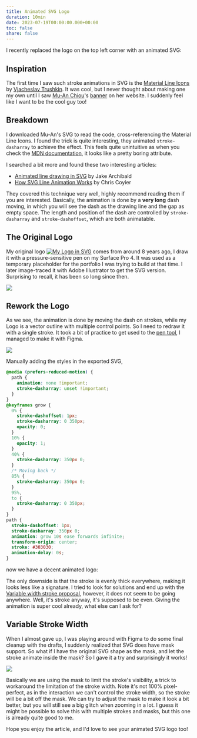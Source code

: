 ```yaml
---
title: Animated SVG Logo
duration: 10min
date: 2023-07-19T00:00:00.000+00:00
toc: false
share: false
---
```


I recently replaced the logo on the top left corner with an animated SVG:

<p flex>
  <a href="/favicon-animated.svg" target="_blank" important-border-none p4 ma>
    <Logo w-30 />
  </a>
</p>

## Inspiration

The first time I saw such stroke animations in SVG is the [Material Line Icons](https://icones.js.org/collection/line-md) by [Vjacheslav Trushkin](https://github.com/cyberalien). It was cool, but I never thought about making one my own until I saw [Mu-An Chiou](https://muan.co/)'s [banner](https://muan.co/pages/banners) on her website. I suddenly feel like I want to be the cool guy too!

## Breakdown

I downloaded Mu-An's SVG to read the code, cross-referencing the Material Line Icons. I found the trick is quite interesting, they animated `stroke-dasharray` to achieve the effect. This feels quite unintuitive as when you check the [MDN documentation](https://developer.mozilla.org/en-US/docs/Web/SVG/Attribute/stroke-dasharray), it looks like a pretty boring attribute.

I searched a bit more and found these two interesting articles:

- [Animated line drawing in SVG](https://jakearchibald.com/2013/animated-line-drawing-svg/) by Jake Archibald
- [How SVG Line Animation Works](https://css-tricks.com/svg-line-animation-works/) by Chris Coyier

They covered this technique very well, highly recommend reading them if you are interested. Basically, the animation is done by a **very long** dash moving, in which you will see the dash as the drawing line and the gap as empty space. The length and position of the dash are controlled by `stroke-dasharray` and `stroke-dashoffset`, which are both animatable.

## The Original Logo

My original logo <a href="/logo.svg" target="_blank" important-border-none inline-block><img src="/logo.svg" h-1.5em dark:filter-invert important-m0 inline-block alt="My Logo in SVG" /></a> comes from around 8 years ago, I draw it with a pressure-sensitive pen on my Surface Pro 4. It was used as a temporary placeholder for the portfolio I was trying to build at that time. I later image-traced it with Adobe Illustrator to get the SVG version. Surprising to recall, it has been so long since then.

<div rounded shadow of-hidden border="~ base op20">
<img src="/images/animated-svg-logo-vector.png" dark:invert-95 important-m0>
</div>

## Rework the Logo

As we see, the animation is done by moving the dash on strokes, while my Logo is a vector outline with multiple control points. So I need to redraw it with a single stroke. It took a bit of practice to get used to the [pen tool](https://blog.openreplay.com/using-the-pen-tool-in-figma/), I managed to make it with Figma.

<div rounded shadow of-hidden border="~ base op20">
<img src="/images/animated-svg-logo-redraw.png" dark:invert-95 important-m0>
</div>

Manually adding the styles in the exported SVG,

```css
@media (prefers-reduced-motion) {
  path {
    animation: none !important;
    stroke-dasharray: unset !important;
  }
}
@keyframes grow {
  0% {
    stroke-dashoffset: 1px;
    stroke-dasharray: 0 350px;
    opacity: 0;
  }
  10% {
    opacity: 1;
  }
  40% {
    stroke-dasharray: 350px 0;
  }
  /* Moving back */
  85% {
    stroke-dasharray: 350px 0;
  }
  95%,
  to {
    stroke-dasharray: 0 350px;
  }
}
path {
  stroke-dashoffset: 1px;
  stroke-dasharray: 350px 0;
  animation: grow 10s ease forwards infinite;
  transform-origin: center;
  stroke: #303030;
  animation-delay: 0s;
}
```

now we have a decent animated logo:

<p flex>
  <a href="/favicon-animated-stroke.svg" target="_blank" important-border-none p4 ma>
    <LogoStroke w-50 />
  </a>
</p>

The only downside is that the stroke is evenly thick everywhere, making it looks less like a signature. I tried to look for solutions and end up with the [Variable width stroke proposal](https://www.w3.org/Graphics/SVG/WG/wiki/Proposals/Variable_width_stroke), however, it does not seem to be going anywhere. Well, it's stroke anyway, it's supposed to be even. Giving the animation is super cool already, what else can I ask for?

## Variable Stroke Width

When I almost gave up, I was playing around with Figma to do some final cleanup with the drafts, I suddenly realized that SVG does have mask support. So what if I have the original SVG shape as the mask, and let the stroke animate inside the mask? So I gave it a try and surprisingly it works!

<div rounded shadow of-hidden border="~ base op20">
<img src="/images/animated-svg-logo-mask.png" dark:invert-95 important-m0>
</div>

Basically we are using the mask to limit the stroke's visibility, a trick to workaround the limitation of the stroke width. Note it's not 100% pixel-perfect, as in the interaction we can't control the stroke width, so the stroke will be a bit off the mask. We can try to adjust the mask to make it look a bit better, but you will still see a big glitch when zooming in a lot. I guess it might be possible to solve this with multiple strokes and masks, but this one is already quite good to me.

<p flex>
  <a href="/favicon-animated.svg" target="_blank" important-border-none p4 ma>
    <Logo w-50 />
  </a>
</p>

Hope you enjoy the article, and I'd love to see your animated SVG logo too!
